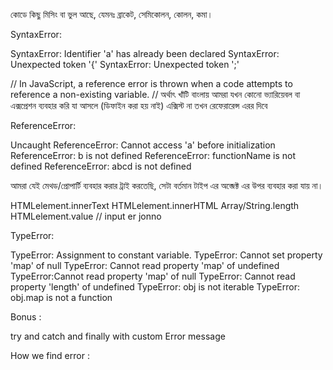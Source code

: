 কোডে কিছু মিসিং বা ভুল আছে, যেমনঃ ব্রাকেট, সেমিকোলন, কোলন, কমা।

SyntaxError:

SyntaxError: Identifier 'a' has already been declared SyntaxError: Unexpected token '{' SyntaxError: Unexpected token ';'

// In JavaScript, a reference error is thrown when a code attempts to reference a non-existing variable. // অর্থাৎ খাঁটি বাংলায় আমরা যখন কোনো ভ্যারিয়েবল বা এক্সপ্রেশন ব্যবহার করি যা আসলে (ডিফাইন করা হয় নাই) এক্সিস্ট না তখন রেফেরারেন্স এরর দিবে

ReferenceError:

Uncaught ReferenceError: Cannot access 'a' before initialization ReferenceError: b is not defined ReferenceError: functionName is not defined ReferenceError: abcd is not defined

আমরা যেই মেথড/প্রোপার্টি ব্যবহার করার ট্রাই করতেছি, সেটা বর্তমান টাইপ এর অব্জেক্ট এর উপর ব্যবহার করা যায় না।

HTMLelement.innerText HTMLelement.innerHTML Array/String.length HTMLelement.value // input er jonno

TypeError:

TypeError: Assignment to constant variable. TypeError: Cannot set property 'map' of null TypeError: Cannot read property 'map' of undefined TypeError:Cannot read property 'map' of null TypeError: Cannot read property 'length' of undefined TypeError: obj is not iterable TypeError: obj.map is not a function

Bonus :

try and catch and finally with custom Error message

How we find error :